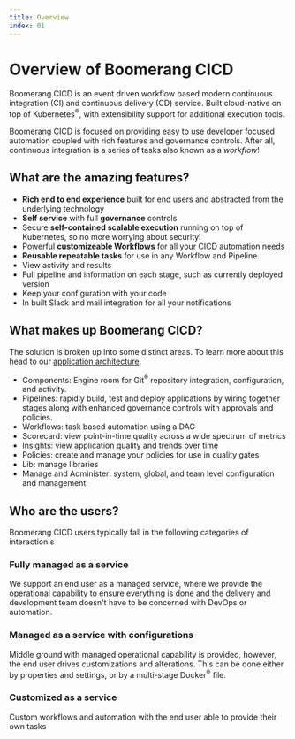 ```yaml
---
title: Overview
index: 01
---
```


# Overview of Boomerang CICD

Boomerang CICD is an event driven workflow based modern continuous integration (CI) and continuous delivery (CD) service. Built cloud-native on top of Kubernetes<sup>®</sup>, with extensibility support for additional execution tools.

Boomerang CICD is focused on providing easy to use developer focused automation coupled with rich features and governance controls. After all, continuous integration is a series of tasks also known as a _workflow_!

## What are the amazing features?

- **Rich end to end experience** built for end users and abstracted from the underlying technology
- **Self service** with full **governance** controls
- Secure **self-contained scalable execution** running on top of Kubernetes, so no more worrying about security!
- Powerful **customizeable Workflows** for all your CICD automation needs
- **Reusable repeatable tasks** for use in any Workflow and Pipeline.
- View activity and results
- Full pipeline and information on each stage, such as currently deployed version
- Keep your configuration with your code
- In built Slack and mail integration for all your notifications

## What makes up Boomerang CICD?

The solution is broken up into some distinct areas. To learn more about this head to our [application architecture](/boomerang-cicd/architecture/application-architecture).

- Components: Engine room for Git<sup>®</sup> repository integration, configuration, and activity.
- Pipelines: rapidly build, test and deploy applications by wiring together stages along with enhanced governance controls with approvals and policies.
- Workflows: task based automation using a DAG 
- Scorecard: view point-in-time quality across a wide spectrum of metrics
- Insights: view application quality and trends over time
- Policies: create and manage your policies for use in quality gates
- Lib: manage libraries
- Manage and Administer: system, global, and team level configuration and management

## Who are the users?

Boomerang CICD users typically fall in the following categories of interaction:s

### Fully managed as a service

We support an end user as a managed service, where we provide the operational capability to ensure everything is done and the delivery and development team doesn't have to be concerned with DevOps or automation.

### Managed as a service with configurations

Middle ground with managed operational capability is provided, however, the end user drives customizations and alterations. This can be done either by properties and settings, or by a multi-stage Docker<sup>®</sup> file.

### Customized as a service

Custom workflows and automation with the end user able to provide their own tasks